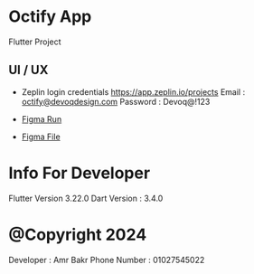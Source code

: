 # Octify App
Flutter Project

## UI / UX
- Zeplin login credentials
  https://app.zeplin.io/projects
  Email : octify@devoqdesign.com
  Password : Devoq@!123

- [Figma Run](https://www.figma.com/proto/L1hbwQ4fxhQ93XGasEaEYS/Owliby-App?node-id=257-1415&t=R3LkWVMyp7XDnSHr-8&scaling=scale-down&content-scaling=fixed&page-id=0%3A1&starting-point-node-id=257%3A1415&hide-ui=1)
- [Figma File](https://www.figma.com/design/L1hbwQ4fxhQ93XGasEaEYS/Owliby-App?node-id=0-1&t=NO88WfpbB1LNVxpJ-0)


# Info For Developer
Flutter Version 3.22.0
Dart Version : 3.4.0

# @Copyright 2024
Developer : Amr Bakr
Phone Number : 01027545022